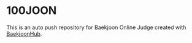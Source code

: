 # 100JOON
This is an auto push repository for Baekjoon Online Judge created with [BaekjoonHub](https://github.com/BaekjoonHub/BaekjoonHub).

